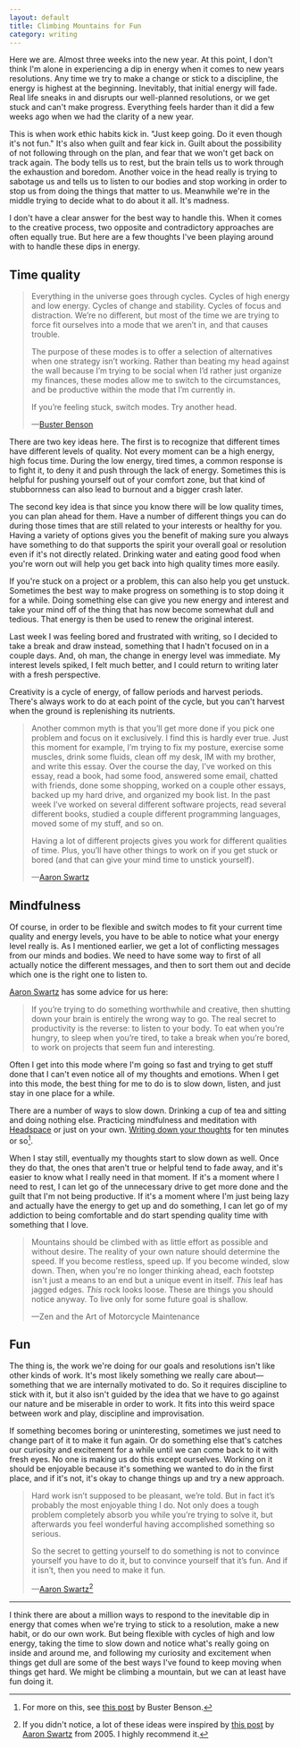 ```yaml
---
layout: default
title: Climbing Mountains for Fun
category: writing
---
```


Here we are. Almost three weeks into the new year. At this point, I don't think I'm alone in experiencing a dip in energy when it comes to new years resolutions. Any time we try to make a change or stick to a discipline, the energy is highest at the beginning. Inevitably, that initial energy will fade. Real life sneaks in and disrupts our well-planned resolutions, or we get stuck and can't make progress. Everything feels harder than it did a few weeks ago when we had the clarity of a new year.

This is when work ethic habits kick in. "Just keep going. Do it even though it's not fun." It's also when guilt and fear kick in. Guilt about the possibility of not following through on the plan, and fear that we won't get back on track again. The body tells us to rest, but the brain tells us to work through the exhaustion and boredom. Another voice in the head really is trying to sabotage us and tells us to listen to our bodies and stop working in order to stop us from doing the things that matter to us. Meanwhile we're in the middle trying to decide what to do about it all. It's madness.

I don't have a clear answer for the best way to handle this. When it comes to the creative process, two opposite and contradictory approaches are often equally true. But here are a few thoughts I've been playing around with to handle these dips in energy.

## Time quality

>Everything in the universe goes through cycles. Cycles of high energy and low energy. Cycles of change and stability. Cycles of focus and distraction. We’re no different, but most of the time we are trying to force fit ourselves into a mode that we aren’t in, and that causes trouble.
>
>The purpose of these modes is to offer a selection of alternatives when one strategy isn’t working. Rather than beating my head against the wall because I’m trying to be social when I’d rather just organize my finances, these modes allow me to switch to the circumstances, and be productive within the mode that I’m currently in.
>
>If you’re feeling stuck, switch modes. Try another head.
>
>—[Buster Benson](https://medium.com/@buster/live-like-a-hydra-c02337782a89)

There are two key ideas here. The first is to recognize that different times have different levels of quality. Not every moment can be a high energy, high focus time. During the low energy, tired times, a common response is to fight it, to deny it and push through the lack of energy. Sometimes this is helpful for pushing yourself out of your comfort zone, but that kind of stubbornness can also lead to burnout and a bigger crash later.

The second key idea is that since you know there will be low quality times, you can plan ahead for them. Have a number of different things you can do during those times that are still related to your interests or healthy for you. Having a variety of options gives you the benefit of making sure you always have something to do that supports the spirit your overall goal or resolution even if it's not directly related. Drinking water and eating good food when you're worn out will help you get back into high quality times more easily.

If you're stuck on a project or a problem, this can also help you get unstuck. Sometimes the best way to make progress on something is to stop doing it for a while. Doing something else can give you new energy and interest and take your mind off of the thing that has now become somewhat dull and tedious. That energy is then be used to renew the original interest.

Last week I was feeling bored and frustrated with writing, so I decided to take a break and draw instead, something that I hadn't focused on in a couple days. And, oh man, the change in energy level was immediate. My interest levels spiked, I felt much better, and I could return to writing later with a fresh perspective. 

Creativity is a cycle of energy, of fallow periods and harvest periods. There's always work to do at each point of the cycle, but you can't harvest when the ground is replenishing its nutrients.

>Another common myth is that you’ll get more done if you pick one problem and focus on it exclusively. I find this is hardly ever true. Just this moment for example, I’m trying to fix my posture, exercise some muscles, drink some fluids, clean off my desk, IM with my brother, and write this essay. Over the course the day, I’ve worked on this essay, read a book, had some food, answered some email, chatted with friends, done some shopping, worked on a couple other essays, backed up my hard drive, and organized my book list. In the past week I’ve worked on several different software projects, read several different books, studied a couple different programming languages, moved some of my stuff, and so on.
>
>Having a lot of different projects gives you work for different qualities of time. Plus, you’ll have other things to work on if you get stuck or bored (and that can give your mind time to unstick yourself).
>
>—[Aaron Swartz](http://www.aaronsw.com/weblog/productivity)

## Mindfulness

Of course, in order to be flexible and switch modes to fit your current time quality and energy levels, you have to be able to notice what your energy level really is. As I mentioned earlier, we get a lot of conflicting messages from our minds and bodies. We need to have some way to first of all actually notice the different messages, and then to sort them out and decide which one is the right one to listen to.

[Aaron Swartz](http://www.aaronsw.com/weblog/productivity) has some advice for us here:

> If you’re trying to do something worthwhile and creative, then shutting down your brain is entirely the wrong way to go. The real secret to productivity is the reverse: to listen to your body. To eat when you’re hungry, to sleep when you’re tired, to take a break when you’re bored, to work on projects that seem fun and interesting.

Often I get into this mode where I'm going so fast and trying to get stuff done that I can't even notice all of my thoughts and emotions. When I get into this mode, the best thing for me to do is to slow down, listen, and just stay in one place for a while.

There are a number of ways to slow down. Drinking a cup of tea and sitting and doing nothing else. Practicing mindfulness and meditation with [Headspace](http://headspace.com) or just on your own. [Writing down your thoughts](http://750words.com) for ten minutes or so[^1].

When I stay still, eventually my thoughts start to slow down as well. Once they do that, the ones that aren't true or helpful tend to fade away, and it's easier to know what I really need in that moment. If it's a moment where I need to rest, I can let go of the unnecessary drive to get more done and the guilt that I'm not being productive. If it's a moment where I'm just being lazy and actually have the energy to get up and do something, I can let go of my addiction to being comfortable and do start spending quality time with something that I love.

> Mountains should be climbed with as little effort as possible and without desire. The reality of your own nature should determine the speed. If you become restless, speed up. If you become winded, slow down. Then, when you're no longer thinking ahead, each footstep isn't just a means to an end but a unique event in itself. *This* leaf has jagged edges. *This* rock looks loose. These are things you should notice anyway. To live only for some future goal is shallow.
>
>—Zen and the Art of Motorcycle Maintenance

## Fun

The thing is, the work we're doing for our goals and resolutions isn't like other kinds of work. It's most likely something we really care about—something that we are internally motivated to do. So it requires discipline to stick with it, but it also isn't guided by the idea that we have to go against our nature and be miserable in order to work. It fits into this weird space between work and play, discipline and improvisation.

If something becomes boring or uninteresting, sometimes we just need to change part of it to make it fun again. Or do something else that's catches our curiosity and excitement for a while until we can come back to it with fresh eyes. No one is making us do this except ourselves. Working on it should be enjoyable because it's something we wanted to do in the first place, and if it's not, it's okay to change things up and try a new approach.

>Hard work isn’t supposed to be pleasant, we’re told. But in fact it’s probably the most enjoyable thing I do. Not only does a tough problem completely absorb you while you’re trying to solve it, but afterwards you feel wonderful having accomplished something so serious.
>
>So the secret to getting yourself to do something is not to convince yourself you have to do it, but to convince yourself that it’s fun. And if it isn’t, then you need to make it fun.
>
>—[Aaron Swartz](http://www.aaronsw.com/weblog/productivity)[^2]

---

I think there are about a million ways to respond to the inevitable dip in energy that comes when we're trying to stick to a resolution, make a new habit, or do our own work. But being flexible with cycles of high and low energy, taking the time to slow down and notice what's really going on inside and around me, and following my curiosity and excitement when things get dull are some of the best ways I've found to keep moving when things get hard. We might be climbing a mountain, but we can at least have fun doing it.

[^1]: For more on this, see [this post](https://medium.com/better-humans/better-than-meditation-12532d29f6cd) by Buster Benson.
[^2]: If you didn't notice, a lot of these ideas were inspired by [this post](http://www.aaronsw.com/weblog/productivity) by [Aaron Swartz](http://en.wikipedia.org/wiki/Aaron_Swartz) from 2005. I highly recommend it.